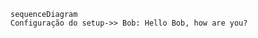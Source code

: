 ```mermaid
sequenceDiagram
Configuração do setup->> Bob: Hello Bob, how are you?
```
<!--stackedit_data:
eyJoaXN0b3J5IjpbMTc3MzEwNzYwNywtMzMyNDU1MzYzXX0=
-->
